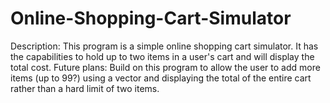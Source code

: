 # Online-Shopping-Cart-Simulator
Description: This program is a simple online shopping cart simulator. It has the capabilities to hold up to two items in a user's cart and will display the total cost.
Future plans: Build on this program to allow the user to add more items (up to 99?) using a vector and displaying the total of the entire cart rather than a hard limit of two items.
